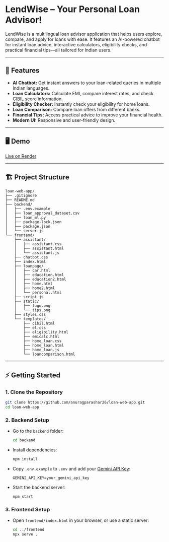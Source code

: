 # LendWise – Your Personal Loan Advisor!

LendWise is a multilingual loan advisor application that helps users explore, compare, and apply for loans with ease. It features an AI-powered chatbot for instant loan advice, interactive calculators, eligibility checks, and practical financial tips—all tailored for Indian users.

---

## 🚀 Features

- **AI Chatbot:** Get instant answers to your loan-related queries in multiple Indian languages.
- **Loan Calculators:** Calculate EMI, compare interest rates, and check CIBIL score information.
- **Eligibility Checker:** Instantly check your eligibility for home loans.
- **Loan Comparison:** Compare loan offers from different banks.
- **Financial Tips:** Access practical advice to improve your financial health.
- **Modern UI:** Responsive and user-friendly design.

---

## 🖥️ Demo

[Live on Render](https://loan-web-app-frontend-ew3f.onrender.com)  

---

## 🏗️ Project Structure

```
loan-web-app/
├── .gitignore
├── README.md
├── backend/
│   ├── .env.example
│   ├── loan_approval_dataset.csv
│   ├── loan_ml.py
│   ├── package-lock.json
│   ├── package.json
│   └── server.js
└── frontend/
    ├── assistant/
    │   ├── assistant.css
    │   ├── assistant.html
    │   └── assistant.js
    ├── chatbot.css
    ├── index.html
    ├── loanpage/
    │   ├── car.html
    │   ├── education.html
    │   ├── education2.html
    │   ├── home.html
    │   ├── home2.html
    │   └── personal.html
    ├── script.js
    ├── static/
    │   ├── logo.png
    │   └── tips.png
    ├── styles.css
    └── templates/
        ├── cibil.html
        ├── el.css
        ├── eligibility.html
        ├── emicalc.html
        ├── home_loan.css
        ├── home_loan.html
        ├── home_loan.js
        └── loancomparison.html
```
---

## ⚡ Getting Started

### 1. Clone the Repository

```bash
git clone https://github.com/anuragparashar26/loan-web-app.git
cd loan-web-app
```

### 2. Backend Setup

- Go to the `backend` folder:
  ```bash
  cd backend
  ```
- Install dependencies:
  ```bash
  npm install
  ```
- Copy `.env.example` to `.env` and add your [Gemini API Key](https://aistudio.google.com/app/apikey):
  ```
  GEMINI_API_KEY=your_gemini_api_key
  ```
- Start the backend server:
  ```bash
  npm start
  ```

### 3. Frontend Setup

- Open `frontend/index.html` in your browser, or use a static server:
  ```bash
  cd ../frontend
  npx serve .
  ```
